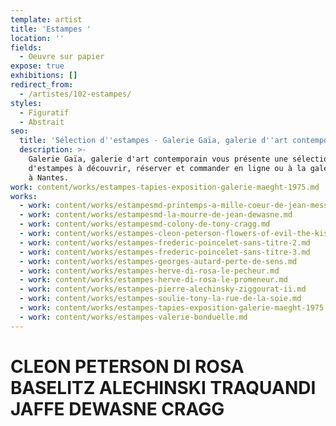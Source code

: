 ```yaml
---
template: artist
title: 'Estampes '
location: ''
fields:
  - Oeuvre sur papier
expose: true
exhibitions: []
redirect_from:
  - /artistes/102-estampes/
styles:
  - Figuratif
  - Abstrait
seo:
  title: 'Sélection d''estampes - Galerie Gaïa, galerie d''art contemporain'
  description: >-
    Galerie Gaïa, galerie d'art contemporain vous présente une sélection
    d'estampes à découvrir, réserver et commander en ligne ou à la galerie d'art
    à Nantes.
work: content/works/estampes-tapies-exposition-galerie-maeght-1975.md
works:
  - work: content/works/estampesmd-printemps-a-mille-coeur-de-jean-messagier.md
  - work: content/works/estampesmd-la-mourre-de-jean-dewasne.md
  - work: content/works/estampesmd-colony-de-tony-cragg.md
  - work: content/works/estampes-cleon-peterson-flowers-of-evil-the-kiss-white.md
  - work: content/works/estampes-frederic-poincelet-sans-titre-2.md
  - work: content/works/estampes-frederic-poincelet-sans-titre-3.md
  - work: content/works/estampes-georges-autard-perte-de-sens.md
  - work: content/works/estampes-herve-di-rosa-le-pecheur.md
  - work: content/works/estampes-herve-di-rosa-le-promeneur.md
  - work: content/works/estampes-pierre-alechinsky-ziggourat-ii.md
  - work: content/works/estampes-soulie-tony-la-rue-de-la-soie.md
  - work: content/works/estampes-tapies-exposition-galerie-maeght-1975.md
  - work: content/works/estampes-valerie-bonduelle.md
---
```


# CLEON PETERSON DI ROSA BASELITZ  ALECHINSKI TRAQUANDI JAFFE  DEWASNE CRAGG

